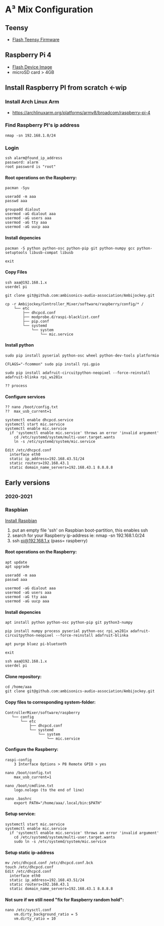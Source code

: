 # A³ Mix Configuration
## Teensy
- [Flash Teensy Firmware](https://doc.a3-audio.com/development/flashTeensy.html)

## Raspberry Pi 4
- [Flash Device Image](https://doc.a3-audio.com/development/imaging.html)
- microSD card > 4GB

##  Install Raspberry PI from scratch <-wip
### Install Arch Linux Arm
- https://archlinuxarm.org/platforms/armv8/broadcom/raspberry-pi-4

### Find Raspberry PI's ip address
```
nmap -sn 192.168.1.0/24
```

### Login
```
ssh alarm@found_ip_address
password: alarm
root password is "root"
```
  
#### Root operations on the Raspberry: 
```
pacman -Syu

useradd -m aaa
passwd aaa

groupadd dialout
usermod -aG dialout aaa
usermod -aG users aaa
usermod -aG tty aaa
usermod -aG uucp aaa
```

#### Install depencies
```
pacman -S python python-osc python-pip git python-numpy gcc python-setuptools libusb-compat libusb

exit
```
#### Copy Files
```
ssh aaa@192.168.1.x
userdel pi

git clone git@github.com:ambisonics-audio-association/Ambijockey.git

cp -r Ambijockey/Controller_Mixer/software/raspberry/config/* /
    └── etc
        ├── dhcpcd.conf
		├── modprobe.d/raspi-blacklist.conf
        ├── pip.conf
		└── systemd
            └── system
                └── mic.service
```

#### Install python
```
sudo pip install pyserial python-osc wheel python-dev-tools platformio

CFLAGS="-fcommon" sudo pip install rpi.gpio

sudo pip install adafruit-circuitpython-neopixel --force-reinstall adafruit-blinka rpi_ws281x 

?? process
```

#### Configure services
``` 
?? nano /boot/config.txt
??	max_usb_current=1

systemctl enable dhcpcd.service
systemctl start mic.service
systemctl enable mic.service
  if 'systemctl enable mic.service' throws an error 'invalid argument'
    cd /etc/systemd/system/multi-user.target.wants
    ln -s /etc/systemd/system/mic.service

Edit /etc/dhcpcd.conf
  interface eth0
  static ip_address=192.168.43.51/24
  static routers=192.168.43.1
  static domain_name_servers=192.168.43.1 8.8.8.8
```

## Early versions
### 2020-2021
### Raspbian
[Install Raspbian](https://www.raspberrypi.org/documentation/computers/getting-started.html)

1. put an empty file 'ssh' on Raspbian boot-partition, this enables ssh
2. search for your Raspberry ip-address ie: nmap -sn 192.168.1.0/24
3. ssh pi@192.168.1.x (pass= raspberry) 

#### Root operations on the Raspberry: 
```
apt update
apt upgrade

useradd -m aaa
passwd aaa

usermod -aG dialout aaa
usermod -aG users aaa
usermod -aG tty aaa
usermod -aG uucp aaa
```
#### Install depencies
```
apt install python python-osc python-pip git python3-numpy

pip install numpy process pyserial python-osc rpi_ws281x adafruit-circuitpython-neopixel --force-reinstall adafruit-blinka

apt purge bluez pi-bluetooth

exit

ssh aaa@192.168.1.x
userdel pi

```
#### Clone repository:
```
cd /home/aaa
git clone git@github.com:ambisonics-audio-association/Ambijockey.git
```
#### Copy files to corresponding system-folder:
```
ControllerMixer/software/raspberry
   └── config
       └── etc
           ├── dhcpcd.conf
           └── systemd
               └── system
                   └── mic.service
```
#### Configure the Raspberry:
``` 
raspi-config
	3 Interface Options > P8 Remote GPIO > yes

nano /boot/config.txt
	max_usb_current=1

nano /boot/cmdline.txt
	logo.nologo (to the end of line)

nano .bashrc
	export PATH="/home/aaa/.local/bin:$PATH"

``` 
#### Setup service:
``` 
systemctl start mic.service
systemctl enable mic.service
  if 'systemctl enable mic.service' throws an error 'invalid argument'
    cd /etc/systemd/system/multi-user.target.wants
    sudo ln -s /etc/systemd/system/mic.service
``` 
#### Setup static ip-address
``` 
mv /etc/dhcpcd.conf /etc/dhcpcd.conf.bck
touch /etc/dhcpcd.conf
Edit /etc/dhcpcd.conf
  interface eth0
  static ip_address=192.168.43.51/24
  static routers=192.168.43.1
  static domain_name_servers=192.168.43.1 8.8.8.8
```
#### Not sure if we still need "fix for Raspberry random hold":
```
nano /etc/sysctl.conf
    vm.dirty_background_ratio = 5
    vm.dirty_ratio = 10
```
